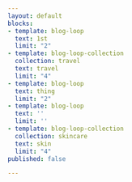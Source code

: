 ```yaml
---
layout: default
blocks:
- template: blog-loop
  text: 1st
  limit: "2"
- template: blog-loop-collection
  collection: travel
  text: travel
  limit: "4"
- template: blog-loop
  text: thing
  limit: "2"
- template: blog-loop
  text: ''
  limit: ''
- template: blog-loop-collection
  collection: skincare
  text: skin
  limit: "4"
published: false

---
```

